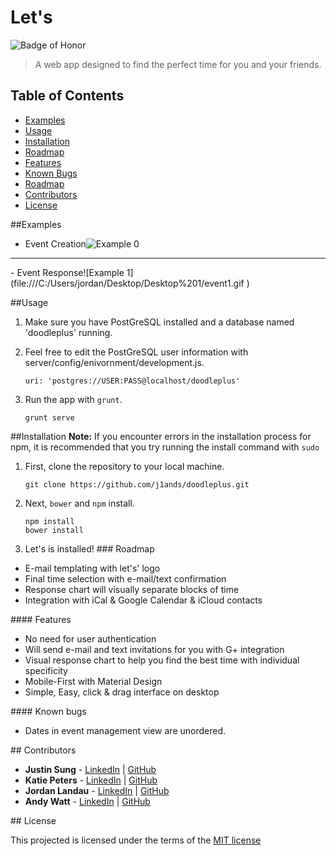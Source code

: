 # Let's
![Badge of Honor](https://img.shields.io/badge/Built%20at-Fullstack-green.svg?style=flat-square)
> A web app designed to find the perfect time for you and your friends.

## Table of Contents
- [Examples](#examples)
- [Usage](#usage)
- [Installation](#installation)
- [Roadmap](#roadmap)
- [Features](#features)
- [Known Bugs](#bugs)
- [Roadmap](#roadmap)
- [Contributors](#contributors)
- [License](#license)

##<a name="examples"></a>Examples
- Event Creation![Example 0](file:///C:/Users/jordan/Desktop/Desktop%201/lets9.gif)
<hr></hr> 
<p></p>
- Event Response![Example 1](file:///C:/Users/jordan/Desktop/Desktop%201/event1.gif )

##<a name="usage"></a>Usage

1. Make sure you have PostGreSQL installed and a database named 'doodleplus' running.
2. Feel free to edit the PostGreSQL user information with server/config/enivornment/development.js.

	```
	uri: 'postgres://USER:PASS@localhost/doodleplus'
	```
3. Run the app with `grunt`.

	```
	grunt serve
	```
	

<!-- <a name="testing"></a>Testing -->

##<a name="installation"></a>Installation
__Note:__ If you encounter errors in the installation process for npm, it is recommended that you try running the install command with `sudo`

1. First, clone the repository to your local machine.

	```
	git clone https://github.com/j1ands/doodleplus.git
	```
2. Next, `bower` and `npm` install.

	```
	npm install
	bower install
	```
3. Let's is installed!
###<a name="roadmap"></a> Roadmap
- E-mail templating with let's' logo
- Final time selection with e-mail/text confirmation
- Response chart will visually separate blocks of time
- Integration with iCal & Google Calendar & iCloud contacts



####<a name="features"></a> Features

-	No need for user authentication
-	Will send e-mail and text invitations for you with G+ integration
-	Visual response chart to help you find the best time with individual specificity
-	Mobile-First with Material Design
-	Simple, Easy, click & drag interface on desktop 


####<a name="bugs"></a> Known bugs

- Dates in event management view are unordered.

##<a name="contributors"></a> Contributors
* __Justin Sung__ -  [LinkedIn](http://linkedin.com/in/justinfsung) | [GitHub](https://github.com/Ataraxic)
*  __Katie Peters__ -  [LinkedIn](http://www.linkedin.com/in/katiejpeters/en) | [GitHub](https://github.com/katiepeters)
*  __Jordan Landau__ -  [LinkedIn](http://www.linkedin.com/in/jordanlandau) | [GitHub](https://github.com/j1ands)
*  __Andy Watt__ -  [LinkedIn](http://linkedin.com/in/justinfsung) | [GitHub](https://github.com/awatt)

##<a name="license"></a> License

This projected is licensed under the terms of the [MIT license](http://opensource.org/licenses/MIT)

